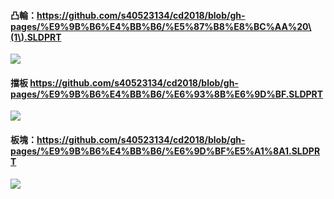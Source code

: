 #### 凸輪：https://github.com/s40523134/cd2018/blob/gh-pages/%E9%9B%B6%E4%BB%B6/%E5%87%B8%E8%BC%AA%20\(1\).SLDPRT

![](/assets/4243import.png)

#### 擋板 https://github.com/s40523134/cd2018/blob/gh-pages/%E9%9B%B6%E4%BB%B6/%E6%93%8B%E6%9D%BF.SLDPRT

![](/assets/95954import.png)

#### 板塊：https://github.com/s40523134/cd2018/blob/gh-pages/%E9%9B%B6%E4%BB%B6/%E6%9D%BF%E5%A1%8A1.SLDPRT

![](/assets/498494import.png)

